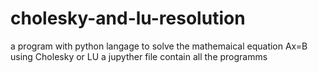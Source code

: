 # cholesky-and-lu-resolution
a program with python langage to solve the mathemaical equation Ax=B using Cholesky or LU 
a jupyther file contain all the programms
